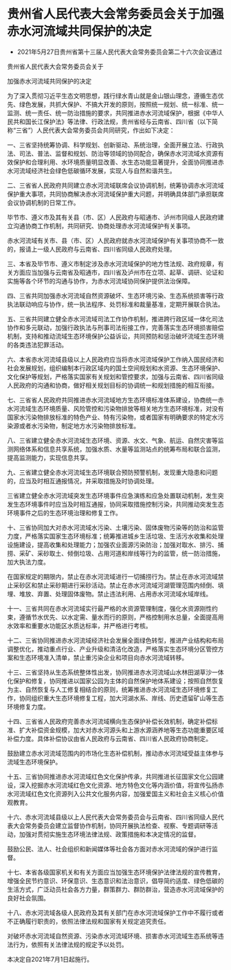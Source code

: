 # 贵州省人民代表大会常务委员会关于加强赤水河流域共同保护的决定

- 2021年5月27日贵州省第十三届人民代表大会常务委员会第二十六次会议通过

<!-- INFO END -->

贵州省人民代表大会常务委员会关于

加强赤水河流域共同保护的决定

为了深入贯彻习近平生态文明思想，践行绿水青山就是金山银山理念，遵循生态优先、绿色发展，共抓大保护、不搞大开发的原则，按照统一规划、统一标准、统一监测、统一责任、统一防治措施的要求，共同推进赤水河流域保护，根据《中华人民共和国长江保护法》等法律、行政法规，贵州省经与云南省、四川省（以下简称“三省”）人民代表大会常务委员会共同研究，作出如下决定：

一、三省坚持统筹协调、科学规划、创新驱动、系统治理，全面开展立法、行政执法、司法、普法、监督和规划、防治等领域的协同配合，确保赤水河流域水资源有效保护和合理利用、水环境质量明显改善、水生态功能显著提升，全面协同推进赤水河流域经济社会绿色低碳循环发展，实现人与自然和谐共生。

二、三省省人民政府共同建立赤水河流域联席会议协调机制，统筹协调赤水河流域保护重大事项，共同协商解决赤水河流域保护重大问题，并明确具体部门承担联席会议协调机制的日常工作。

毕节市、遵义市及其有关县（市、区）人民政府与昭通市、泸州市同级人民政府建立沟通协商工作机制，共同研究、协商处理赤水河流域保护有关事项。

赤水河流域有关市、县（市、区）人民政府就赤水河流域保护有关事项协商不一致的，报请上一级人民政府与云南省、四川省同级人民政府处理。

三、本省及毕节市、遵义市制定涉及赤水河流域保护的地方性法规、政府规章，有关方面应当加强与云南省及昭通市，四川省及泸州市在立项、起草、调研、论证和实施等各个环节的沟通与协作，为赤水河流域协同保护提供法治保障。

四、三省共同加强赤水河流域自然资源破坏、生态环境污染、生态系统损害等行政执法联动响应与协作，统一执法程序、处罚标准和裁量基准，定期开展联合执法。

五、三省共同建立健全赤水河流域司法工作协作机制，推进跨行政区域一体化司法协作和多元联动，加强行政执法与刑事司法衔接工作，完善落实生态环境损害赔偿机制，支持和推动流域生态环境保护公益诉讼，共同预防和惩治破坏流域生态环境的各类违法犯罪活动。

六、本省赤水河流域县级以上人民政府应当将赤水河流域保护工作纳入国民经济和社会发展规划，组织编制本行政区域内的国土空间规划和水资源、生态环境保护、文化保护等规划，严格落实国家有关规划和管控要求，加强与云南省、四川省同级人民政府的沟通和协商，做好相关规划目标的协调统一和规划措施的相互衔接。

七、三省省人民政府共同推进赤水河流域地方生态环境标准体系建设，协商统一赤水河流域生态环境质量、风险管控和污染物排放等相关地方生态环境标准，对没有国家水污染物排放标准的特色产业、特有污染物，或者国家有明确要求的特定水污染源或者水污染物，制定地方水污染物排放标准。

八、三省建立健全赤水河流域生态环境、资源、水文、气象、航运、自然灾害等监测网络体系和信息共享系统，加强水质、水量等监测站点的统筹布局和联合监测，提高监测能力，实现信息共享。

九、三省建立健全赤水河流域生态环境联合预防预警机制，发现重大隐患和问题的，应当及时相互通报情况，并采取措施及时协调处理。

三省建立健全赤水河流域突发生态环境事件应急演练和应急处置联动机制，发生突发生态环境事件时应当及时相互通报，协同采取措施控制污染，共同推动突发生态环境事件之后的生态环境治理和修复工作。

十、三省协同加大对赤水河流域水污染、土壤污染、固体废物污染等的防治和监管力度，严格落实国家生态环境标准；统筹推进城乡生活垃圾、生活污水收集和处理设施建设，提高收集和处理能力；加强农业面源污染防治；加强对取水、排污、捕捞、采矿、采砂取土、倾倒垃圾、占用河道和岸线等行为的监管，统一防治措施，加大执法力度。

在国家规定的期限内，禁止在赤水河流域进行一切捕捞行为。禁止在赤水河流域禁止采砂区和禁止采砂期进行采砂活动。禁止在赤水河流域河湖管理范围内倾倒、填埋、堆放、弃置、处理固体废物。禁止违法利用、占用赤水河流域水域岸线。

十一、三省共同在赤水河流域实行最严格的水资源管理制度，强化水资源刚性约束，遵循节水优先、以水定需、量水而行的原则，严格控制用水总量，全面提高用水效率和重要水功能区水质达标率，并严格进行考核。

十二、三省协同推进赤水河流域经济社会发展全面绿色转型，推进产业结构和布局调整优化，推动重点行业、产业升级和清洁化改造，严格落实生态环境分区管控方案和生态环境准入清单，禁止重污染企业和项目向赤水河流域转移。

十三、三省坚持从生态系统整体性出发，协同推进赤水河流域山水林田湖草沙一体化保护和修复，协同推进以国家公园为主体的自然保护地体系建设；按照自然恢复为主、自然恢复与人工修复相结合的原则，统筹推进赤水河流域生态环境修复工作，协同组织重大生态环境修复工程，加大河湖水系、岸线、历史遗留矿山等生态环境修复力度。

十四、三省省人民政府完善赤水河流域横向生态保护补偿长效机制，确定补偿标准、扩大补偿资金规模，加大对赤水河源头和上游水源涵养地等生态功能重要区域补偿力度。具体补偿协议由省人民政府与云南省、四川省人民政府协商制定。

鼓励建立赤水河流域范围内的市场化生态补偿机制，推动赤水河流域受益主体参与流域生态环境保护。

十五、三省协同推进赤水河流域红色文化保护传承，共同推进长征国家文化公园建设，深入挖掘赤水河流域红色文化资源、地方特色文化等内涵价值，将宣传弘扬赤水河流域红色文化资源列入公共文化服务内容，加强爱国主义和社会主义核心价值观教育。

十六、赤水河流域县级以上人民代表大会常务委员会与云南省、四川省同级人民代表大会常务委员会建立监督协作机制，协同开展执法检查、视察、专题调研等活动，加强对贯彻实施生态环境法律法规、政策措施和本决定情况的监督。

鼓励公民、法人、社会组织和新闻媒体等社会各方面对赤水河流域的保护进行监督。

十七、本省各级国家机关和有关方面应当加强生态环境保护法律法规的宣传教育，增强全民节约意识、环保意识、生态意识和法治意识，倡导简约适度、绿色低碳的生活方式，广泛动员社会各方力量，群策群力、群防群治，营造赤水河流域保护的良好社会氛围。

十八、赤水河流域各级人民政府及其有关部门在赤水河流域保护工作中不履行或者不正确履行职责的，依照法律法规和国家有关规定追究责任。

对破坏赤水河流域自然资源、污染赤水河流域环境、损害赤水河流域生态系统等违法行为，依照有关法律法规的规定予以处罚。

本决定自2021年7月1日起施行。
